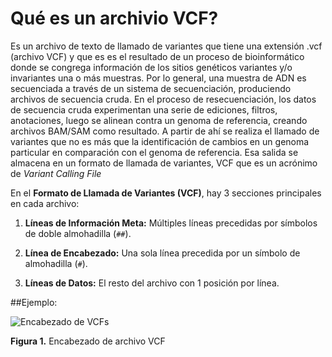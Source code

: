 # Qué es un archivio VCF?

Es un archivo de texto de llamado de variantes que tiene una extensión .vcf (archivo VCF) y que es  es el resultado de un proceso de bioinformático donde se congrega información de los sitios genéticos variantes y/o invariantes una o más muestras. Por lo general, una muestra de ADN es secuenciada a través de un sistema de secuenciación, produciendo archivos de secuencia cruda. En el proceso de resecuenciación, los datos de secuencia cruda experimentan una serie de ediciones, filtros, anotaciones, luego se alinean contra un genoma de referencia, creando archivos BAM/SAM como resultado. A partir de ahí se realiza el llamado de variantes que no es más que la  identificación de cambios en un genoma particular en comparación con el genoma de referencia. Esa salida se almacena en un formato de llamada de variantes, VCF que es un acrónimo de *Variant Calling File*

En el **Formato de Llamada de Variantes (VCF)**, hay 3 secciones principales en cada archivo:

1. **Líneas de Información Meta:** Múltiples líneas precedidas por símbolos de doble almohadilla (`##`).

2. **Línea de Encabezado:** Una sola línea precedida por un símbolo de almohadilla (`#`).

3. **Líneas de Datos:** El resto del archivo con 1 posición por línea.

##Ejemplo:


![Encabezado de VCFs](https://github.com/lafabi/Figuras/Fig1.vcf-head.png)

**Figura 1.** Encabezado de archivo VCF
